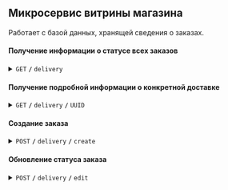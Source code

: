 ## Микросервис витрины магазина

Работает с базой данных, хранящей сведения о заказах.

#### Получение информации о статусе всех заказов

<details>
 <summary><code>GET</code> <code><b>/</b></code> <code>delivery</code></summary>

##### Example output

```json
{
    "orders": {
      "8d7b317b-db39-4751-b0a4-8efeafc0cacd": "created",
      "5acbbf8a-fec9-48d1-b326-08c71ff64b59": "delivery",
      ...
    },
    "service": "delivery"
}
```

</details>

#### Получение подробной информации о конкретной доставке

<details>
 <summary><code>GET</code> <code><b>/</b></code> <code>delivery</code> <code><b>/</b></code> <code>UUID</code></summary>

##### Parameters

> | name | type     | data type | example                                  | description                 |
> |------|----------|-----------|------------------------------------------|-----------------------------|
> | UUID | required | string    | `0d39d5a6-ca6d-4ef2-b477-621e1b37e526`   | Version 4 UUID              |


##### Example output

```json
{
  "order": {
    "uuid": "0d39d5a6-ca6d-4ef2-b477-621e1b37e526",
    "order_status": "created",
    "created_at": "2024-04-12T22:00:46.464337Z",
    "updated_at": "2024-04-12T22:00:46.464337Z"
  },
  "service": "delivery"
}
```

</details>

#### Создание заказа

<details>
 <summary><code>POST</code> <code><b>/</b></code> <code>delivery</code> <code><b>/</b></code> <code>create</code> </summary>

##### Parameters

> | name | type     | data type | example                                  | description                 |
> |------|----------|-----------|------------------------------------------|-----------------------------|
> | UUID | required | string    | `0d39d5a6-ca6d-4ef2-b477-621e1b37e526`   | Version 4 UUID              |


##### Example output

```json
{
  "order": {
    "uuid": "0d39d5a6-ca6d-4ef2-b477-621e1b37e526",
    "order_status": "created",
    "created_at": "2024-04-12T22:00:46.464337Z",
    "updated_at": "2024-04-12T22:00:46.464337Z"
  },
  "service": "delivery"
}
```

</details>

#### Обновление статуса заказа

<details>
 <summary><code>POST</code> <code><b>/</b></code> <code>delivery</code> <code><b>/</b></code> <code>edit</code></summary>

##### Parameters

> | name | type     | data type | example                                  | description                 |
> |------|----------|-----------|------------------------------------------|-----------------------------|
> | UUID | required | string    | `0d39d5a6-ca6d-4ef2-b477-621e1b37e526`   | Version 4 UUID              |
> | Status | optional | string    | `await`   | Status of order              |



##### Example output

```json
{
  "order": {
    "uuid": "0d39d5a6-ca6d-4ef2-b477-621e1b37e526",
    "order_status": "created",
    "created_at": "2024-04-12T22:00:46.464337Z",
    "updated_at": "2024-04-12T22:21:21.32669Z"
  },
  "service": "delivery"
}
```

</details>